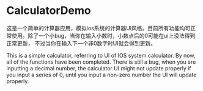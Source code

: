 # CalculatorDemo
这是一个简单的计算器应用，模拟ios系统的计算器UI风格。目前所有功能均可正常使用。除了一个小bug，当你在输入小数时，小数点后的0可能在ui上没法得到正常更新，
不过当你在输入下一个非0数字时UI就会得到更新。

This is a simple calculator, referring to UI of IOS system calculator. By now, all of the functions have been completed.
There is still a bug, when you are inputting a decimal number, the calculator UI might not update properly if you input a series
of 0, until you input a non-zero number the UI will update properly.

